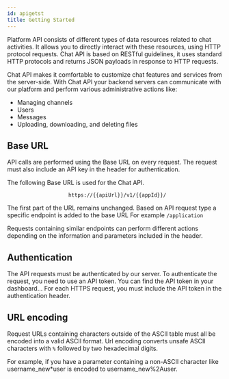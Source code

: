 ```yaml
---
id: apigetst
title: Getting Started
---
```



Platform API consists of different types of data resources related to chat activities. It allows you to directly interact with these resources, using HTTP protocol requests. Chat API is based on RESTful guidelines, it uses standard HTTP protocols and returns JSON payloads in response to HTTP requests. 
<p>
Chat API makes it comfortable to customize chat features and services from the server-side. With Chat API your backend servers can communicate with our platform and perform various administrative actions like:
</p>

- Managing channels
- Users 
- Messages
- Uploading, downloading, and deleting files

## Base URL ##

API calls are performed using the Base URL on every request. The
request must also include an API key in the header for authentication.
<p>
The following Base URL is used for the Chat API.</p>

```
                    https://{{apiUrl}}/v1/{{appId}}/
```


The first part of the URL remains unchanged. Based on API request type a specific endpoint is added to the base URL
 For example ``/application``

Requests containing similar endpoints can perform different actions depending on the information and parameters included in the header.


## Authentication ##


The API requests must be authenticated by our server. To authenticate the request, you need to use an API token. You can find the API token in your dashboard…
For each HTTPS request, you must include the API token in the authentication header.

## URL encoding ##

Request URLs containing characters outside of the ASCII  table must all be encoded into a valid ASCII format. Url encoding converts unsafe ASCII characters with ``%`` followed by two hexadecimal digits.

For example, if you have a parameter containing a non-ASCII character like username_new*user is encoded to username_new%2Auser.

